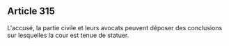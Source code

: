 Article 315
----
L'accusé, la partie civile et leurs avocats peuvent déposer des conclusions sur
lesquelles la cour est tenue de statuer.

